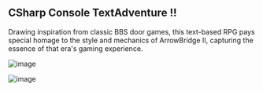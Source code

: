 ## CSharp Console TextAdventure !!

Drawing inspiration from classic BBS door games, this text-based RPG pays special homage to the style and mechanics of ArrowBridge II, capturing the essence of that era's gaming experience.


![image](https://github.com/Maccee/TextAdventure/assets/70291537/6b33d65f-c681-4647-b33a-6149e1770107)

![image](https://github.com/Maccee/TextAdventure/assets/70291537/06b98abd-3652-41c0-8aef-ff705bccebf7)

